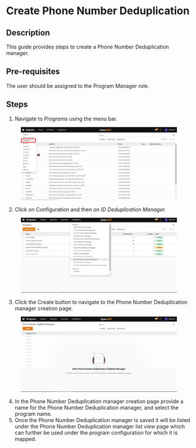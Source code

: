 # Create Phone Number Deduplication

## Description

This guide provides steps to create a Phone Number Deduplication manager.

## Pre-requisites

The user should be assigned to the Program Manager role.

## Steps

1. Navigate to _Programs_ using the menu bar.

<figure><img src="../../../.gitbook/assets/programs.png" alt=""><figcaption></figcaption></figure>

2. Click on Configuration and then on _ID Deduplication Manager._

<figure><img src="../../../.gitbook/assets/configuration.png" alt=""><figcaption></figcaption></figure>

3. Click the Create button to navigate to the Phone Number Deduplication manager creation page.

<figure><img src="../../../.gitbook/assets/phone-number-deduplication-create.png" alt=""><figcaption></figcaption></figure>

4. In the Phone Number Deduplication manager creation page provide a name for the Phone Number Deduplication manager, and select the program name.
5. Once the Phone Number Deduplication manager is saved it will be listed under the Phone Number Deduplication manager list view page which can further be used under the program configuration for which it is mapped.
